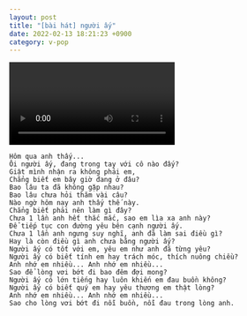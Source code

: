```yaml
---
layout: post
title: "[bài hát] người ấy"
date: 2022-02-13 18:21:23 +0900
category: v-pop
---
```


<div class="video-container">
    <video id="player" class="video-js vjs-default-skin vjs-big-play-centered" data-json="/public/json/v-pop/người_ấy.json"></video>
</div>

```
Hôm qua anh thấy...
Ôi người ấy, đang trong tay với cô nào đấy?
Giật mình nhận ra không phải em,
Chẳng biết em bây giờ đang ở đâu?
Bao lâu ta đã không gặp nhau?
Bao lâu chưa hỏi thăm vài câu?
Nào ngờ hôm nay anh thấy thế này.
Chẳng biết phải nên làm gì đây?
Chưa 1 lần anh hết thắc mắc, sao em lìa xa anh này?
Để tiếp tục con đường yêu bên cạnh người ấy.
Chưa 1 lần anh ngưng suy nghĩ, anh đã làm sai điều gì?
Hay là còn điều gì anh chưa bằng người ấy?
Người ấy có tốt với em, yêu em như anh đã từng yêu?
Người ấy có biết tính em hay trách móc, thích nuông chiều?
Anh nhớ em nhiều... Anh nhớ em nhiều...
Sao để lòng vơi bớt đi bao đêm đợi mong?
Người ấy có lớn tiếng hay luôn khiến em đau buồn không?
Người ấy có biết quý em hay yêu thương em thật lòng?
Anh nhớ em nhiều... Anh nhớ em nhiều...
Sao cho lòng vơi bớt đi nỗi buồn, nỗi đau trong lòng anh.
```